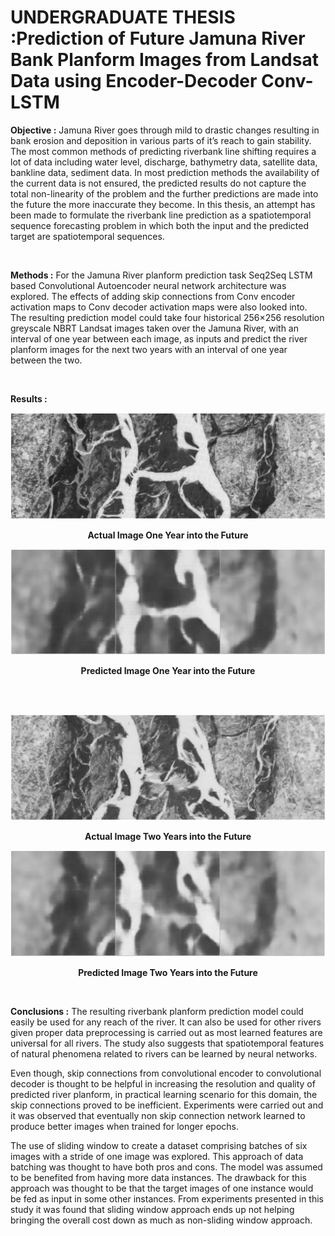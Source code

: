 # UNDERGRADUATE THESIS :Prediction of Future Jamuna River Bank Planform Images from Landsat Data using Encoder-Decoder Conv-LSTM 

**Objective :** Jamuna River goes through mild to drastic changes resulting in bank erosion and deposition in various parts of it’s reach to gain stability. The most common methods of predicting riverbank line shifting requires a lot of data including water level, discharge, bathymetry data, satellite data, bankline data, sediment data. In most prediction methods the availability of the current data is not ensured, the predicted results do not capture the total non-linearity of the problem and the further predictions are made into the future the more inaccurate they become. In this thesis, an attempt has been made to formulate the riverbank line prediction as a spatiotemporal sequence forecasting problem in which both the input and the predicted target are spatiotemporal sequences. 

<br>

**Methods :** For the Jamuna River planform prediction task Seq2Seq LSTM based Convolutional Autoencoder neural network architecture was explored. The effects of adding skip connections from Conv encoder activation maps to Conv decoder activation maps were also looked into. The resulting prediction model could take four historical 256×256 resolution greyscale NBRT Landsat images taken over the Jamuna River, with an interval of one year between each image, as inputs and predict the river planform images for the next two years with an interval of one year between the two.

<br>

**Results :**

![alt text](https://github.com/antorhasan/BScthesis_bank_image_prediction/blob/master/pngs/org1.png)
<p align="center">
  <b>Actual Image One Year into the Future</b><br>
</p>



![alt text](https://github.com/antorhasan/BScthesis_bank_image_prediction/blob/master/pngs/pre1.png)
<p align="center">
  <b>Predicted Image One Year into the Future</b><br>
</p>

<br>
<br>


![alt text](https://github.com/antorhasan/BScthesis_bank_image_prediction/blob/master/pngs/org2.png)
<p align="center">
  <b>Actual Image Two Years into the Future</b><br>
</p>



![alt text](https://github.com/antorhasan/BScthesis_bank_image_prediction/blob/master/pngs/pre2.png)
<p align="center">
  <b>Predicted Image Two Years into the Future</b><br>
</p>

<br>

**Conclusions :** The resulting riverbank planform prediction model could easily be used for any reach of the river. It can also be used for other rivers given proper data preprocessing is carried out as most learned features are universal for all rivers. The study also suggests that spatiotemporal features of natural phenomena related to rivers can be learned by neural networks.

Even though, skip connections from convolutional encoder to convolutional decoder is thought to be helpful in increasing the resolution and quality of predicted river planform, in practical learning scenario for this domain, the skip connections proved to be inefficient. Experiments were carried out and it was observed that eventually non skip connection network learned to produce better images when trained for longer epochs.

The use of sliding window to create a dataset comprising batches of six images with a stride of one image was explored. This approach of data batching was thought to have both pros and cons. The model was assumed to be benefited from having more data instances. The drawback for this approach was thought to be that the target images of one instance would be fed as input in some other instances. From experiments presented in this study it was found that sliding window approach ends up not helping bringing the overall cost down as much as non-sliding window approach.
